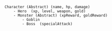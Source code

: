     Character (Abstract) (name, hp, damage)
        - Hero  (xp, level, weapon, gold)
        - Monster (Abstract) (xpReward, goldReward)
            - Goblin
            - Boss  (specialAttack)